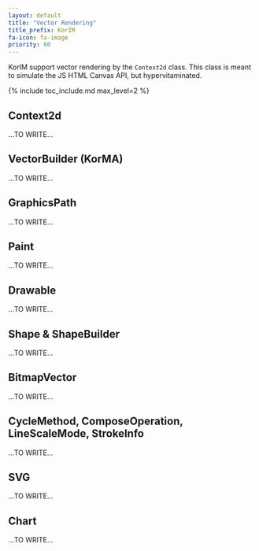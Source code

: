 ```yaml
---
layout: default
title: "Vector Rendering"
title_prefix: KorIM
fa-icon: fa-image
priority: 60
---
```


KorIM support vector rendering by the `Context2d` class. This class is meant to simulate the JS HTML Canvas API, but hypervitaminated.

{% include toc_include.md max_level=2 %}

## Context2d

...TO WRITE...

## VectorBuilder (KorMA)

...TO WRITE...

## GraphicsPath

...TO WRITE...

## Paint

...TO WRITE...

## Drawable

...TO WRITE...

## Shape & ShapeBuilder

...TO WRITE...

## BitmapVector

...TO WRITE...

## CycleMethod, ComposeOperation, LineScaleMode, StrokeInfo

...TO WRITE...

## SVG

...TO WRITE...

## Chart

...TO WRITE...
